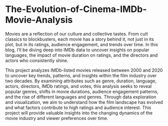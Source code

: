 # The-Evolution-of-Cinema-IMDb-Movie-Analysis
Movies are a reflection of our culture and collective tastes. From cult classics to blockbusters, each movie has a story behind it, not just in its plot, but in its ratings, audience engagement, and trends over time. In this blog, I’ll be diving deep into IMDb data to uncover insights on popular languages, the impact of movie duration on ratings, and the directors and actors who consistently shine.

This project analyzes IMDb-listed movies released between 2000 and 2020 to uncover key trends, patterns, and insights within the film industry over two decades. By examining attributes such as genre, duration, language, actors, directors, IMDb ratings, and votes, this analysis seeks to reveal popular genres, shifts in movie durations, audience engagement patterns, and the rise of different languages and genres. Through data exploration and visualization, we aim to understand how the film landscape has evolved and what factors contribute to high ratings and audience interest. This project will provide valuable insights into the changing dynamics of the movie industry and viewer preferences over time.

